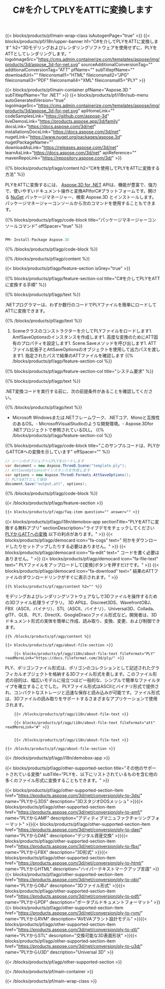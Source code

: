 ﻿---
title: C#を介してPLYをATTに変換します 
url: /ja/net/conversion/ply-to-att/ 
description: PLYからATTC#への変換のサンプルコード。 VB .NET、Asp .NET、または任意の.NETベースのアプリケーション内でのバッチPLYファイルからATTへの変換にはAPIサンプルコードを使用します。
---
{{< blocks/products/pf/main-wrap-class isAutogenPage="true" >}}
{{< blocks/products/pf/i18n/upper-banner h1="C#を介してPLYをATTに変換します" h2="3Dモデリングおよびレンダリングソフトウェアを使用せずに、PLYをATTとしてレンダリングします。" logoImageSrc="https://cms.admin.containerize.com/templates/aspose/img/products/3d/aspose_3d-for-net.svg" sourceAdditionalConversionTag="" additionalConversionTag="ATT" pfName="" subTitlepfName="" downloadUrl="" fileiconsmall1="HTML" fileiconsmall2="JPG" fileiconsmall3="PDF" fileiconsmall4="XML" fileiconsmall5="PLY" >}}

{{< blocks/products/pf/main-container pfName="Aspose.3D " subTitlepfName="for .NET" >}}
{{< blocks/products/pf/i18n/sub-menu autoGeneratedVersion="true" logoImageSrc="https://cms.admin.containerize.com/templates/aspose/img/products/3d/aspose_3d-for-net.svg" apiHomeLink="" codeSamplesLink="https://github.com/aspose-3d" liveDemosLink="https://products.aspose.app/3d/family" docsLink="https://docs.aspose.com/3d/net" installationsDocsLink="https://docs.aspose.com/3d/net" nugetLink="https://www.nuget.org/packages/aspose.3d" nugetPackageName="" downloadAsLink="https://releases.aspose.com/3d/net" learnAsLink="https://docs.aspose.com/3d/net" apiReference="" mavenRepoLink="https://repository.aspose.com/3d/" >}}

{{% blocks/products/pf/agp/content h2="C#を使用してPLYをATTに変換する方法" %}}

 PLYをATTに変換するには、
 [Aspose.3D for .NET](https://products.aspose.com/3d/net) 
 APIは、機能が豊富で、強力で、使いやすいドキュメント操作と変換APIforC#プラットフォームです。開ける
 [NuGet](https://www.nuget.org/packages/aspose.3d) 
 パッケージマネージャー、検索
 Aspose.3D 
 とインストールします。パッケージマネージャーコンソールから次のコマンドを使用することもできます。

{{% blocks/products/pf/agp/code-block title="パッケージマネージャーコンソールコマンド" offSpacer="true" %}}

```cs

PM> Install-Package Aspose.3D


```

{{% /blocks/products/pf/agp/code-block %}}

{{% /blocks/products/pf/agp/content %}}

{{< blocks/products/pf/agp/feature-section isGrey="true" >}}

{{% blocks/products/pf/agp/feature-section-col title="C#を介してPLYをATTに変換する手順" %}}

{{% blocks/products/pf/agp/text %}}

 .NETプログラマーは、わずか数行のコードでPLYファイルを簡単にロードしてATTに変換できます。

{{% /blocks/products/pf/agp/text %}}

1. Sceneクラスのコンストラクターを介してPLYファイルをロードします1. AmfSaveOptionsのインスタンスを作成します1. 高度な変換のためにATT固有のプロパティを設定します1. Scene.Saveメソッドを呼び出します1. ATTファイル拡張子とAttSaveOptionsのオブジェクトを使用して出力パスを渡します1. 指定されたパスで結果のATTファイルを確認します
{{% /blocks/products/pf/agp/feature-section-col %}}

{{% blocks/products/pf/agp/feature-section-col title="システム要求" %}}

{{% blocks/products/pf/agp/text %}}

 .NET変換コードを実行する前に、次の前提条件があることを確認してください。

{{% /blocks/products/pf/agp/text %}}

- Microsoft Windowsまたは.NETフレームワーク、.NETコア、Monoと互換性のあるOS。- MicrosoftVisualStudioのような開発環境。- Aspose.3Dfor .NETプロジェクトで参照されているDLL。
{{% /blocks/products/pf/agp/feature-section-col %}}

{{% blocks/products/pf/agp/code-block title="このサンプルコードは、PLYからATTC#への変換を示しています" offSpacer="" %}}

```cs
// シーンのオブジェクトにPLYをロードします 
var document = new Aspose.ThreeD.Scene("template.ply");
// AttSaveOptionsのインスタンスを作成します 
var options = new Aspose.ThreeD.Formats.AttSaveOptions();
// PLYをATTとして保存 
document.Save("output.att", options); 


```

{{% /blocks/products/pf/agp/code-block %}}

{{< /blocks/products/pf/agp/feature-section >}}

    {{< blocks/products/pf/agp/faq-item question="" answer="" >}}
 

<!-- aboutfile Starts -->

{{< blocks/products/pf/agp/i18n/demobox-app sectionTitle="PLYをATTに変換する無料アプリ" sectionDescription="ライブデモをチェックしてください [PLYからATTへの変換](https://products.aspose.app/3d/conversion/ply-to-att) 以下の利点があります。" >}}
        {{< blocks/products/pf/agp/democard icon="fa-cogs" text=" 何かをダウンロードしたりセットアップしたりする必要はありません。" >}}
        {{< blocks/products/pf/agp/democard icon="fa-edit" text=" コードを書く必要はありません。" >}}
        {{< blocks/products/pf/agp/democard icon="fa-file-text" text=" PLYファイルをアップロードして[変換]ボタンを押すだけです。" >}}
        {{< blocks/products/pf/agp/democard icon="fa-download" text=" 結果のATTファイルのダウンロードリンクがすぐに表示されます。" >}}

    {{% blocks/products/pf/agp/content h2="" %}}

 モデリングおよびレンダリングソフトウェアなしで3Dファイルを操作するための3Dファイル処理ライブラリ。 3D APIは、Discreet3DS、WavefrontOBJ、FBX（ASCII、バイナリ）、STL（ASCII、バイナリ）、Universal3D、Collada、glTF、GLB、 PLY、DirectX、GoogleDracoファイル形式など。開発者は、3Dドキュメント形式の実体を簡単に作成、読み取り、変換、変更、および制御できます。



    {{% /blocks/products/pf/agp/content %}}

    {{< blocks/products/pf/agp/about-file-section >}}

        {{< blocks/products/pf/agp/i18n/about-file-text fileFormat="PLY" readMoreLink="https://docs.fileformat.com/3d/ply/" >}}
PLY、ポリゴンファイル形式は、ポリゴンのコレクションとして記述されたグラフィカルオブジェクトを格納する3Dファイル形式を表します。このファイル形式の目的は、幅広いモデルに役立つほど一般的な、シンプルで簡単なファイルタイプを確立することでした。 PLYファイル形式はASCIIとバイナリ形式で提供され、コンパクトなストレージと迅速な保存と読み込みが可能です。ファイル形式は、3Dファイルの読み取りをサポートするさまざまなアプリケーションで使用されます。

        {{< /blocks/products/pf/agp/i18n/about-file-text >}}

        {{< blocks/products/pf/agp/i18n/about-file-text fileFormat="att" readMoreLink="#" >}}


        {{< /blocks/products/pf/agp/i18n/about-file-text >}}

    {{< /blocks/products/pf/agp/about-file-section >}}

{{< /blocks/products/pf/agp/i18n/demobox-app >}}

<!-- aboutfile Ends -->

{{< blocks/products/pf/agp/other-supported-section title="その他のサポートされている変換" subTitle="PLYを、以下にリストされているものを含む他の多くのファイル形式に変換することもできます。" >}}

{{< blocks/products/pf/agp/other-supported-section-item href="https://products.aspose.com/3d/net/conversion/ply-to-3ds/" name="PLYから3DS" description="3DスタジオDOSメッシュ" >}}{{< blocks/products/pf/agp/other-supported-section-item href="https://products.aspose.com/3d/net/conversion/ply-to-amf/" name="PLYからAMF" description="アディティブマニュファクチャリングフォーマット" >}}{{< blocks/products/pf/agp/other-supported-section-item href="https://products.aspose.com/3d/net/conversion/ply-to-dae/" name="PLYからDAE" description="デジタル資産交換" >}}{{< blocks/products/pf/agp/other-supported-section-item href="https://products.aspose.com/3d/net/conversion/ply-to-fbx/" name="PLYからFBX" description="3D形式" >}}{{< blocks/products/pf/agp/other-supported-section-item href="https://products.aspose.com/3d/net/conversion/ply-to-html/" name="PLYからHTML" description="ハイパーテキストマークアップ言語" >}}{{< blocks/products/pf/agp/other-supported-section-item href="https://products.aspose.com/3d/net/conversion/ply-to-obj/" name="PLYからOBJ" description="3Dファイル形式" >}}{{< blocks/products/pf/agp/other-supported-section-item href="https://products.aspose.com/3d/net/conversion/ply-to-pdf/" name="PLYからPDF" description="ポータブルドキュメントフォーマット" >}}{{< blocks/products/pf/agp/other-supported-section-item href="https://products.aspose.com/3d/net/conversion/ply-to-rvm/" name="PLYからRVM" description="AVEVAプラント設計モデル" >}}{{< blocks/products/pf/agp/other-supported-section-item href="https://products.aspose.com/3d/net/conversion/ply-to-stl/" name="PLYからSTL" description="交換可能な3D表面形状" >}}{{< blocks/products/pf/agp/other-supported-section-item href="https://products.aspose.com/3d/net/conversion/ply-to-u3d/" name="PLYからU3D" description="Universal 3D" >}}

{{< /blocks/products/pf/agp/other-supported-section >}}

{{< /blocks/products/pf/main-container >}}
    
{{< /blocks/products/pf/main-wrap-class >}}